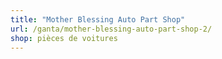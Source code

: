 ```yaml
---
title: "Mother Blessing Auto Part Shop"
url: /ganta/mother-blessing-auto-part-shop-2/
shop: pièces de voitures
---
```

